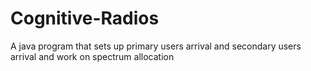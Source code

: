 Cognitive-Radios
================

A java program that sets up primary users arrival and secondary users arrival and work on spectrum allocation
